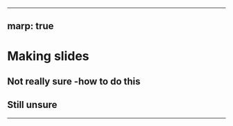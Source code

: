 -----------
marp: true
----------
# Making slides
Not really sure
-how to do this
----------
## Still unsure

----------
